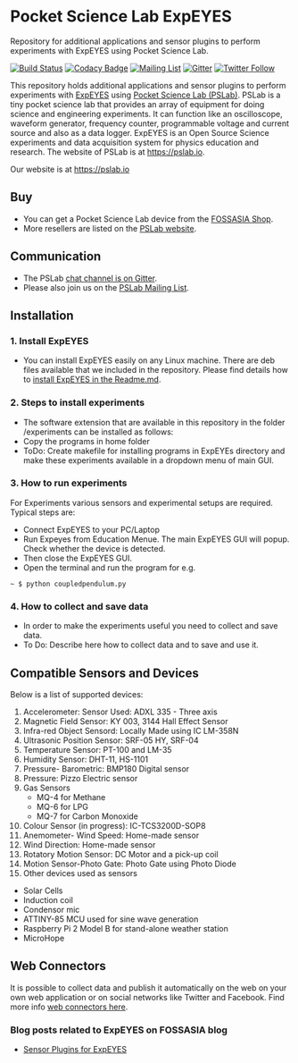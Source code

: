 # Pocket Science Lab ExpEYES

Repository for additional applications and sensor plugins to perform experiments with ExpEYES using Pocket Science Lab. 

[![Build Status](https://travis-ci.org/fossasia/Pocket-Science-Lab.svg?branch=master)](https://travis-ci.org/fossasia/Pocket-Science-Lab)
[![Codacy Badge](https://api.codacy.com/project/badge/Grade/18fad6e7f96a49fe8ec531ad40149664)](https://www.codacy.com/app/mb/Pocket-Science-Lab?utm_source=github.com&amp;utm_medium=referral&amp;utm_content=fossasia/Pocket-Science-Lab&amp;utm_campaign=Badge_Grade)
[![Mailing List](https://img.shields.io/badge/Mailing%20List-FOSSASIA-blue.svg)](https://groups.google.com/forum/#!forum/pslab-fossasia)
[![Gitter](https://badges.gitter.im/fossasia/pslab.svg)](https://gitter.im/fossasia/pslab?utm_source=badge&utm_medium=badge&utm_campaign=pr-badge)
[![Twitter Follow](https://img.shields.io/twitter/follow/pslabio.svg?style=social&label=Follow&maxAge=2592000?style=flat-square)](https://twitter.com/pslabio)

This repository holds additional applications and sensor plugins to perform experiments with [ExpEYES](http://expeyes.in) using [Pocket Science Lab (PSLab)](https://pslab.io/). PSLab is a tiny pocket science lab that provides an array of equipment for doing science and engineering experiments. It can function like an oscilloscope, waveform generator, frequency counter, programmable voltage and current source and also as a data logger. ExpEYES is an Open Source Science experiments and data acquisition system for physics education and research. The website of PSLab is at https://pslab.io.

Our website is at https://pslab.io

## Buy

* You can get a Pocket Science Lab device from the [FOSSASIA Shop](https://fossasia.com).
* More resellers are listed on the [PSLab website](https://pslab.io/shop/).

## Communication

* The PSLab [chat channel is on Gitter](https://gitter.im/fossasia/pslab).
* Please also join us on the [PSLab Mailing List](https://groups.google.com/forum/#!forum/pslab-fossasia).

## Installation

### 1. Install ExpEYES
* You can install ExpEYES easily on any Linux machine. There are deb files available that we included in the repository. Please find details how to [install ExpEYES in the Readme.md](/ExpEYES/Readme.md).

### 2. Steps to install experiments
* The software extension that are available in this repository in the folder /experiments can be installed as follows:
* Copy the programs in home folder
* ToDo: Create makefile for installing programs in ExpEYEs directory and make these experiments available in a dropdown menu of main GUI.

### 3. How to run experiments
For Experiments various sensors and experimental setups are required. Typical steps are:
* Connect ExpEYES to your PC/Laptop
* Run Expeyes from Education Menue. The main ExpEYES GUI will popup. Check whether the device is detected.
* Then close the ExpEYES GUI.
* Open the terminal and run the program for e.g.

 `~ $ python coupledpendulum.py`

### 4. How to collect and save data
* In order to make the experiments useful you need to collect and save data.
* To Do: Describe here how to collect data and to save and use it.

## Compatible Sensors and Devices

Below is a list of supported devices:

1. Accelerometer: Sensor Used: ADXL 335 - Three axis
2. Magnetic Field Sensor: KY 003, 3144 Hall Effect Sensor
3. Infra-red Object Sensord: Locally Made using IC LM-358N
4. Ultrasonic Position Sensor: SRF-05 HY, SRF-04
5. Temperature Sensor: PT-100 and LM-35
6. Humidity Sensor: DHT-11, HS-1101
7. Pressure- Barometric: BMP180 Digital sensor
8. Pressure: Pizzo Electric sensor
9. Gas Sensors
   * MQ-4 for Methane
   * MQ-6 for LPG
   * MQ-7 for Carbon Monoxide
10. Colour Sensor (in progress): IC-TCS3200D-SOP8
11. Anemometer- Wind Speed: Home-made sensor
12. Wind Direction: Home-made sensor
13. Rotatory Motion Sensor: DC Motor and a pick-up coil
14. Motion Sensor-Photo Gate: Photo Gate using Photo Diode
15. Other devices used as sensors
   * Solar Cells
   * Induction coil
   * Condensor mic
   * ATTINY-85 MCU used for sine wave generation
   * Raspberry Pi 2 Model B for stand-alone weather station
   * MicroHope

## Web Connectors

It is possible to collect data and publish it automatically on the web on your own web application or on social networks like Twitter and Facebook. Find more info [web connectors here](/web-connectors/Readme.md).

### Blog posts related to ExpEYES on FOSSASIA blog 
* [Sensor Plugins for ExpEYES](http://blog.fossasia.org/low-cost-laboratory-everyone-sensor-plug-ins-expeyes-measure-temperature-pressure-humidity-wind/)
